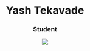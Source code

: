 <h1 align="center">Yash Tekavade</h1>
<h3 align="center">Student</h3>


<p align="center">
  <a href="https://skillicons.dev">
    <img src="https://skillicons.dev/icons?i=js,react,tailwind,nodejs,py,git,firebase,mysql,mongodb,figma" />
  </a>
</p>
